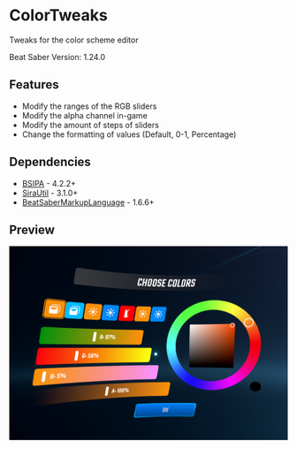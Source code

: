 # ColorTweaks

Tweaks for the color scheme editor

Beat Saber Version: 1.24.0

## Features

- Modify the ranges of the RGB sliders
- Modify the alpha channel in-game
- Modify the amount of steps of sliders
- Change the formatting of values (Default, 0-1, Percentage)

## Dependencies

- [BSIPA](https://github.com/nike4613/BeatSaber-IPA-Reloaded) - 4.2.2+
- [SiraUtil](https://github.com/Auros/SiraUtil) - 3.1.0+
- [BeatSaberMarkupLanguage](https://github.com/monkeymanboy/BeatSaberMarkupLanguage) - 1.6.6+

## Preview

![Preview](https://github.com/roflekrim/ColorTweaks/blob/master/Screenshots/preview.png?raw=true)
